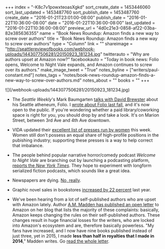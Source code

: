 +++
index = "-K8c7v1powxteoasXgkd"
sort_create_date = 1453446060
sort_last_updated = 1453487760
sort_publish_date = 1453487760
create_date = "2016-01-21T23:01:00-08:00"
publish_date = "2016-01-22T10:36:00-08:00"
date = "2016-01-22T10:36:00-08:00"
last_updated = "2016-01-22T10:36:00-08:00"
preview_url = "4d0c21e3-0858-af22-03ba-82e385636355"
name = "Book News Roundup: Amazon finds a new way to screw over authors"
title = "Book News Roundup: Amazon finds a new way to screw over authors"
type = "Column"
link = ""
shareimage = "http://seattlereviewofbooks.com/webhook-uploads/1443077506281/20150923_181234.jpg"
twitterauto = "Why are authors upset at Amazon now?"
facebookauto = "Today in book news: Folio opens, Welcome to Night Vale expands, and Amazon continues to screw over its authors."
make_image_tweet = "True"
notes_byline = ["writers/paul-constant.md"]
notes_tags = "notes/book-news-roundup-amazon-finds-a-new-way-to-screw-over-authors.md"
notes_about = ""
books = ""
+++
<p class="image">![](/webhook-uploads/1443077506281/20150923_181234.jpg)</p>

* The *Seattle Weekly*'s Mark Baumgarten [talks with David Brewster](http://www.seattleweekly.com/news/962709-129/on-the-eve-of-his-latest) about his Seattle atheneum, Folio. I [wrote about Folio last fall](http://seattlereviewofbooks.com/notes/2015/09/24/opening-the-folio/), and it's now open to the public. If you're wondering whether a paid library/coworking space is right for you, you should drop by and take a look. It's on Marion Street, between 3rd Ave and 4th Ave downtown.

* VIDA updated their [excellent list of presses run by women](http://www.vidaweb.org/list-of-women-run-presses/) this week. Women still don't possess an equal share of high-profile positions in the pubishing industry; supporting these presses is a way to help correct that imbalance.

* The people behind popular narrative horror/comedy podcast *Welcome to Night Vale* are branching out by launching a podcasting platform, [reports the *New York Times*](http://artsbeat.blogs.nytimes.com/2016/01/21/night-vale-creators-to-start-new-podcast-platform/?emc=edit_tnt_20160121&nlid=65389624&tntemail0=y&_r=0). They hope to experiment with longform serialized fiction podcasts, which sounds like a great idea.

* Newspapers are dying. [No, really](https://medium.com/@dicktofel/the-sky-is-falling-on-print-newspapers-faster-than-you-think-c84a2f9a9df4#.4ug850m54). 

* Graphic novel sales in bookstores [increased by 22 percent](http://www.comicsbeat.com/graphic-novel-sales-up-22-in-bookstores-in-2015/) last year.

* We've been hearing from a lot of self-published authors who are upset with Amazon lately. Author [A.M. Madden has published an open letter](http://ammadden.com/dear-amazon/) to Amazon on her blog that lists the majority of these complaints: basically, Amazon keeps changing the rules on their self-published authors. These changes result in huge financial losses for the writers, who are locked into Amazon's ecosystem and are, therefore basically powerless. "My fans have increased, and I now have nine books published instead of just three, yet in 2015, I made **less than half in royalties that I made in 2014**," Madden writes. Go [read the whole letter](http://ammadden.com/dear-amazon/).